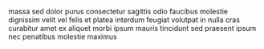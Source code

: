 massa sed dolor purus consectetur sagittis odio faucibus molestie dignissim
velit vel felis et platea interdum feugiat volutpat in nulla cras curabitur
amet ex aliquet morbi ipsum mauris tincidunt sed praesent ipsum nec penatibus
molestie maximus
